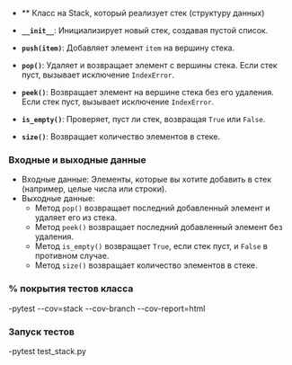 - ** Класс на Stack, который реализует стек (структуру данных)


- **`__init__`**: Инициализирует новый стек, создавая пустой список.
- **`push(item)`**: Добавляет элемент `item` на вершину стека.
- **`pop()`**: Удаляет и возвращает элемент с вершины стека. Если стек пуст, вызывает исключение `IndexError`.
- **`peek()`**: Возвращает элемент на вершине стека без его удаления. Если стек пуст, вызывает исключение `IndexError`.
- **`is_empty()`**: Проверяет, пуст ли стек, возвращая `True` или `False`.
- **`size()`**: Возвращает количество элементов в стеке.

### Входные и выходные данные

- Входные данные: Элементы, которые вы хотите добавить в стек (например, целые числа или строки).
- Выходные данные: 
  - Метод `pop()` возвращает последний добавленный элемент и удаляет его из стека.
  - Метод `peek()` возвращает последний добавленный элемент без удаления.
  - Метод `is_empty()` возвращает `True`, если стек пуст, и `False` в противном случае.
  - Метод `size()` возвращает количество элементов в стеке.


### % покрытия тестов класса
-pytest --cov=stack --cov-branch --cov-report=html

### Запуск тестов
-pytest test_stack.py